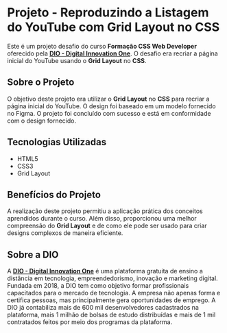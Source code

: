 # Projeto - Reproduzindo a Listagem do YouTube com Grid Layout no CSS

Este é um projeto desafio do curso **Formação CSS Web Developer** oferecido pela **[DIO - Digital Innovation One](https://www.dio.me/)**. O desafio era recriar a página inicial do YouTube usando o **Grid Layout** no **CSS**.

## Sobre o Projeto

O objetivo deste projeto era utilizar o **Grid Layout** no **CSS** para recriar a página inicial do YouTube. O design foi baseado em um modelo fornecido no Figma. O projeto foi concluído com sucesso e está em conformidade com o design fornecido.

## Tecnologias Utilizadas

- HTML5
- CSS3
- Grid Layout

## Benefícios do Projeto

A realização deste projeto permitiu a aplicação prática dos conceitos aprendidos durante o curso. Além disso, proporcionou uma melhor compreensão do **Grid Layout** e de como ele pode ser usado para criar designs complexos de maneira eficiente.

## Sobre a DIO

A **[DIO - Digital Innovation One](https://www.dio.me/)** é uma plataforma gratuita de ensino a distância em tecnologia, empreendedorismo, inovação e marketing digital. Fundada em 2018, a DIO tem como objetivo formar profissionais capacitados para o mercado de tecnologia. A empresa não apenas forma e certifica pessoas, mas principalmente gera oportunidades de emprego. A DIO já contabiliza mais de 600 mil desenvolvedores cadastrados na plataforma, mais 1 milhão de bolsas de estudo distribuídas e mais de 1 mil contratados feitos por meio dos programas da plataforma.